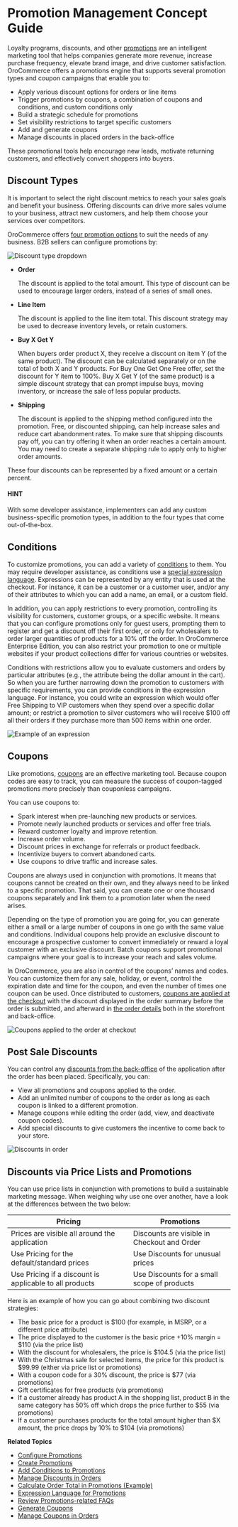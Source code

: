 <a id="concept-guides-promotion-management"></a>

# Promotion Management Concept Guide

Loyalty programs, discounts, and other [promotions](../../back-office/marketing/promotions/promotions/index.md#user-guide-marketing-promotions) are an intelligent marketing tool that helps companies generate more revenue, increase purchase frequency, elevate brand image, and drive customer satisfaction. OroCommerce offers a promotions engine that supports several promotion types and coupon campaigns that enable you to:

* Apply various discount options for orders or line items
* Trigger promotions by coupons, a combination of coupons and conditions, and custom conditions only
* Build a strategic schedule for promotions
* Set visibility restrictions to target specific customers
* Add and generate coupons
* Manage discounts in placed orders in the back-office

These promotional tools help encourage new leads, motivate returning customers, and effectively convert shoppers into buyers.

## Discount Types

It is important to select the right discount metrics to reach your sales goals and benefit your business. Offering discounts can drive more sales volume to your business, attract new customers, and help them choose your services over competitors.

OroCommerce offers [four promotion options](../../back-office/marketing/promotions/promotions/create.md#user-guide-marketing-promotions-create) to suit the needs of any business. B2B sellers can configure promotions by:

![Discount type dropdown](user/img/concept-guides/promotions/discount-types.png)
* **Order**

  The discount is applied to the total amount. This type of discount can be used to encourage larger orders, instead of a series of small ones.
* **Line Item**

  The discount is applied to the line item total. This discount strategy may be used to decrease inventory levels, or retain customers.
* **Buy X Get Y**

  When buyers order product X, they receive a discount on item Y (of the same product). The discount can be calculated separately or on the total of both X and Y products. For Buy One Get One Free offer, set the discount for Y item to 100%. Buy X Get Y (of the same product) is a simple discount strategy that can prompt impulse buys, moving inventory, or increase the sale of less popular products.
* **Shipping**

  The discount is applied to the shipping method configured into the promotion. Free, or discounted shipping, can help increase sales and reduce cart abandonment rates. To make sure that shipping discounts pay off, you can try offering it when an order reaches a certain amount. You may need to create a separate shipping rule to apply only to higher order amounts.

These four discounts can be represented by a fixed amount or a certain percent.

#### HINT
With some developer assistance, implementers can add any custom business-specific promotion types, in addition to the four types that come out-of-the-box.

## Conditions

To customize promotions, you can add a variety of [conditions](../../back-office/marketing/promotions/promotions/conditions.md#user-guide-marketing-promotions-conditions) to them. You may require developer assistance, as conditions use a [special expression language](../../back-office/marketing/promotions/promotions/expressions.md#user-guide-promotion-expression). Expressions can be represented by any entity that is used at the checkout. For instance, it can be a customer or a customer user, and/or any of their attributes to which you can add a name, an email, or a custom field.

In addition, you can apply restrictions to every promotion, controlling its visibility for customers, customer groups, or a specific website. It means that you can configure promotions only for guest users, prompting them to register and get a discount off their first order, or only for wholesalers to order larger quantities of products for a 10% off the order.
In OroCommerce Enterprise Edition, you can also restrict your promotion to one or multiple websites if your product collections differ for various countries or websites.

Conditions with restrictions allow you to evaluate customers and orders by particular attributes (e.g., the attribute being the dollar amount in the cart). So when you are further narrowing down the promotion to customers with specific requirements,  you can provide conditions in the expression language. For instance, you could write an expression which would offer Free Shipping to VIP customers when they spend over a specific dollar amount; or restrict a promotion to silver customers who will receive $100 off all their orders if they purchase more than 500 items within one order.

![Example of an expression](user/img/concept-guides/promotions/expression-example.png)

## Coupons

Like promotions, [coupons](../../back-office/marketing/promotions/coupons/index.md#user-guide-marketing-promotions-coupons) are an effective marketing tool. Because coupon codes are easy to track, you can measure the success of coupon-tagged promotions more precisely than couponless campaigns.

You can use coupons to:

* Spark interest when pre-launching new products or services.
* Promote newly launched products or services and offer free trials.
* Reward customer loyalty and improve retention.
* Increase order volume.
* Discount prices in exchange for referrals or product feedback.
* Incentivize buyers to convert abandoned carts.
* Use coupons to drive traffic and increase sales.

Coupons are always used in conjunction with promotions. It means that coupons cannot be created on their own, and they always need to be linked to a specific promotion. That said, you can create one or one thousand coupons separately and link them to a promotion later when the need arises.

Depending on the type of promotion you are going for, you can generate either a small or a large number of coupons in one go with the same value and conditions. Individual coupons help provide an exclusive discount to encourage a prospective customer to convert immediately or reward a loyal customer with an exclusive discount. Batch coupons support promotional campaigns where your goal is to increase your reach and sales volume.

In OroCommerce, you are also in control of the coupons’ names and codes. You can customize them for any sale, holiday, or event, control the expiration date and time for the coupon, and even the number of times one coupon can be used. Once distributed to customers, [coupons are applied at the checkout](../../storefront/checkout/checkout-promotions.md#frontstore-guide-orders-checkout-promotions) with the discount displayed in the order summary before the order is submitted, and afterward in [the order details](../../back-office/marketing/promotions/promotions/manage-discounts-in-orders.md#user-guide-sales-orders-promotions) both in the storefront and back-office.

![Coupons applied to the order at checkout](user/img/concept-guides/promotions/coupon-code-application.png)

## Post Sale Discounts

You can control any [discounts from the back-office](../../back-office/marketing/promotions/promotions/manage-discounts-in-orders.md#user-guide-sales-orders-promotions) of the application after the order has been placed. Specifically, you can:

* View all promotions and coupons applied to the order.
* Add an unlimited number of coupons to the order as long as each coupon is linked to a different promotion.
* Manage coupons while editing the order (add, view, and deactivate coupon codes).
* Add special discounts to give customers the incentive to come back to your store.

![Discounts in order](user/img/concept-guides/promotions/post-order-promotions.png)

## Discounts via Price Lists and Promotions

You can use price lists in conjunction with promotions to build a sustainable marketing message. When weighing why use one over another, have a look at the differences between the two below:

| Pricing                                                 | Promotions                                  |
|---------------------------------------------------------|---------------------------------------------|
| Prices are visible all around the application           | Discounts are visible in Checkout and Order |
| Use Pricing for the default/standard prices             | Use Discounts for unusual prices            |
| Use Pricing if a discount is applicable to all products | Use Discounts for a small scope of products |

Here is an example of how you can go about combining two discount strategies:

* The basic price for a product is $100 (for example, in MSRP, or a different price attribute)
* The price displayed to the customer is the basic price +10% margin = $110 (via the price list)
* With the discount for wholesalers, the price is $104.5 (via the price list)
* With the Christmas sale for selected items, the price for this product is $99.99 (either via price list or promotions)
* With a coupon code for a 30% discount, the price is $77 (via promotions)
* Gift certificates for free products (via promotions)
* If a customer already has product A in the shopping list, product B in the same category has 50% off which drops the price further to $55 (via promotions)
* If a customer purchases products for the total amount higher than $X amount, the price drops by 10% to $104 (via promotions)

**Related Topics**

* [Configure Promotions](../../back-office/system/configuration/commerce/sales/promotions-settings.md#sys-config-commerce-sales-promotions)
* [Create Promotions](../../back-office/marketing/promotions/promotions/create.md#user-guide-marketing-promotions-create)
* [Add Conditions to Promotions](../../back-office/marketing/promotions/promotions/conditions.md#user-guide-marketing-promotions-conditions)
* [Manage Discounts in Orders](../../back-office/marketing/promotions/promotions/manage-discounts-in-orders.md#user-guide-sales-orders-promotions)
* [Calculate Order Total in Promotions (Example)](../../back-office/marketing/promotions/promotions/price-calculation-sample.md#user-guide-marketing-promotions-price-calculation)
* [Expression Language for Promotions](../../back-office/marketing/promotions/promotions/expressions.md#user-guide-promotion-expression)
* [Review Promotions-related FAQs](../../back-office/marketing/promotions/promotions/faqs.md#user-guide-marketing-promotions-issues)
* [Generate Coupons](../../back-office/marketing/promotions/coupons/index.md#user-guide-marketing-promotions-coupons)
* [Manage Coupons in Orders](../../back-office/marketing/promotions/coupons/manage-coupons-in-orders.md#user-guide-marketing-promotions-coupons-manage)
